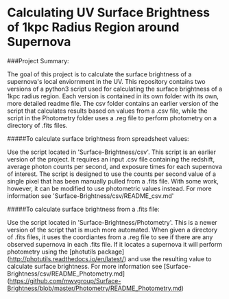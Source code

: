 # Calculating UV Surface Brightness of 1kpc Radius Region around Supernova

###Project Summary:

The goal of this project is to calculate the surface brightness of a supernova's local enviornment in the UV. This repository contains two versions of a python3 script used for calculating the surface brightness of a 1kpc radius region. Each version is contained in its own folder with its own, more detailed readme file. The csv folder contains an earlier version of the script that calculates results based on values from a .csv file, while the script in the Photometry folder uses a .reg file to perform photometry on a directory of .fits files. 
  
#####To calculate surface brightness from spreadsheet values: 

Use the script located in 'Surface-Brightness/csv'. This script is an earlier version of the project. It requires an input .csv file containing the redshift, average photon counts per second, and exposure times for each supernova of interest. The script is designed to use the counts per second value of a single pixel that has been manually pulled from a .fits file. With some work, however, it can be modified to use photometric values instead. For more information see 'Surface-Brightness/csv/README_csv.md'
  
#####To calculate surface brightness from a .fits file: 

Use the script located in 'Surface-Brightness/Photometry'. This is a newer version of the script that is much more automated. When given a directory of .fits files, it uses the coordiantes from a .reg file to see if there are any observed supernova in each .fits file. If it locates a supernova it will perform photometry using the [photutils package] (http://photutils.readthedocs.io/en/latest/) and use the resulting value to calculate surface brightness. For more information see [Surface-Brightness/csv/README_Photometry.md] (https://github.com/mwvgroup/Surface-Brightness/blob/master/Photometry/README_Photometry.md)

